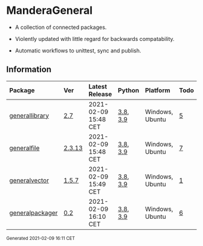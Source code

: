 # ManderaGeneral
 - A collection of connected packages.

 - Violently updated with little regard for backwards compatability.

 - Automatic workflows to unittest, sync and publish.

## Information
| Package                                                              | Ver                                              | Latest Release       | Python                                                                                                                   | Platform        | Todo                                                        |   Lvl | Tests   |
|:---------------------------------------------------------------------|:-------------------------------------------------|:---------------------|:-------------------------------------------------------------------------------------------------------------------------|:----------------|:------------------------------------------------------------|------:|:--------|
| [generallibrary](https://github.com/ManderaGeneral/generallibrary)   | [2.7](https://pypi.org/project/generallibrary/)  | 2021-02-09 15:48 CET | [3.8](https://www.python.org/downloads/release/python-380/), [3.9](https://www.python.org/downloads/release/python-390/) | Windows, Ubuntu | [5](https://github.com/ManderaGeneral/generallibrary#Todo)  |     0 | 63.7 %  |
| [generalfile](https://github.com/ManderaGeneral/generalfile)         | [2.3.13](https://pypi.org/project/generalfile/)  | 2021-02-09 15:48 CET | [3.8](https://www.python.org/downloads/release/python-380/), [3.9](https://www.python.org/downloads/release/python-390/) | Windows, Ubuntu | [7](https://github.com/ManderaGeneral/generalfile#Todo)     |     1 | 73.5 %  |
| [generalvector](https://github.com/ManderaGeneral/generalvector)     | [1.5.7](https://pypi.org/project/generalvector/) | 2021-02-09 15:49 CET | [3.8](https://www.python.org/downloads/release/python-380/), [3.9](https://www.python.org/downloads/release/python-390/) | Windows, Ubuntu | [1](https://github.com/ManderaGeneral/generalvector#Todo)   |     1 | 100.0 % |
| [generalpackager](https://github.com/ManderaGeneral/generalpackager) | [0.2](https://pypi.org/project/generalpackager/) | 2021-02-09 16:10 CET | [3.8](https://www.python.org/downloads/release/python-380/), [3.9](https://www.python.org/downloads/release/python-390/) | Windows, Ubuntu | [6](https://github.com/ManderaGeneral/generalpackager#Todo) |     2 | 6.5 %   |

<sup>
Generated 2021-02-09 16:11 CET
</sup>
